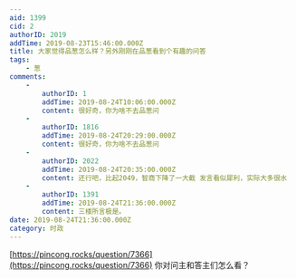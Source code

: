 ```yaml
---
aid: 1399
cid: 2
authorID: 2019
addTime: 2019-08-23T15:46:00.000Z
title: 大家觉得品葱怎么样？另外刚刚在品葱看到个有趣的问答
tags:
    - 葱
comments:
    -
        authorID: 1
        addTime: 2019-08-24T10:06:00.000Z
        content: 很好奇，你为啥不去品葱问
    -
        authorID: 1816
        addTime: 2019-08-24T20:29:00.000Z
        content: 很好奇，你为啥不去品葱问
    -
        authorID: 2022
        addTime: 2019-08-24T20:35:00.000Z
        content: 还行吧，比起2049，智商下降了一大截 发言看似犀利，实际大多很水
    -
        authorID: 1391
        addTime: 2019-08-24T21:36:00.000Z
        content: 三楼所言极是。
date: 2019-08-24T21:36:00.000Z
category: 时政
---
```


[https://pincong.rocks/question/7366](https://pincong.rocks/question/7366) 你对问主和答主们怎么看？
